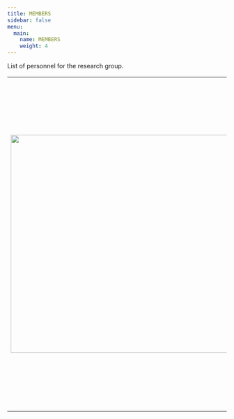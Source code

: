 ```yaml
---
title: MEMBERS
sidebar: false
menu:
  main:
    name: MEMBERS
    weight: 4
---
```


List of personnel for the research group.

<!--more-->

<style>
    @media only screen and (max-width: 768px) {
        td {
            display: block;
        }
    }
</style>

<link rel="stylesheet" href="/css/academicons.min.css">

<table style="border:none; font-size: 120%; width:100%;">
   <tr style="border:none;"> 
    <td style="border:none;"><img src="/images/members/huangjin.jpg" width='500px'></td>
    <td style="border:none;"><strong>Huangjin, Phd.<br>
        Professor</strong><br>
        I have been engaged in molecular genetics research on gene function for a long time, mainly focusing on the functional research of genes related to root hair development, screening and functional research of genes related to plant absorption and transportation of heavy metals, and research on the technology and mechanism of biological management of sandy land.<br>
        <a href="/resume/huangjin-resume.pdf">View resume</a>              
    </td>
  </tr> 
</table> 

<!-- <table style="border:none; font-size: 90%; width:90%;">
<tr style="border:none;">
    <td style="border:none;"><img src="/images/logo.png" width='150px'></td>
    <td style="border:none;"><strong>Qianwen Wang, Phd.<br>
        Lecturer</strong><br> 
    </td>     
    <td style="border:none;"><img src="/images/logo.png" width='150px'></td>
    <td style="border:none;"><strong>Wenli Tang, MS<br>
        Bioinformatician</strong><br>
    </td>        
  </tr>   
</table>  -->
